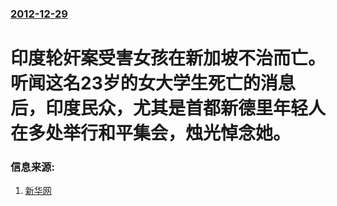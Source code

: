 ### [2012-12-29](/news/2012/12/29/index.md)

##### 
#  印度轮奸案受害女孩在新加坡不治而亡。听闻这名23岁的女大学生死亡的消息后，印度民众，尤其是首都新德里年轻人在多处举行和平集会，烛光悼念她。




### 信息来源:

1. [新华网](http://news.xinhuanet.com/world/2012-12/30/c_124166710.htm)
